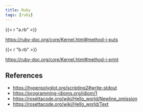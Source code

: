 ```yaml
---
title: Ruby
tags: [ruby]
---
```


{{< r "a.rb" >}}

<https://ruby-doc.org/core/Kernel.html#method-i-puts>

{{< r "b.rb" >}}

<https://ruby-doc.org/core/Kernel.html#method-i-print>

## References

- <https://hyperpolyglot.org/scripting2#write-stdout>
- <https://programming-idioms.org/idiom/1>
- <https://rosettacode.org/wiki/Hello_world/Newline_omission>
- <https://rosettacode.org/wiki/Hello_world/Text>
